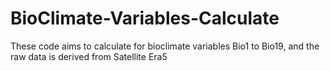 # BioClimate-Variables-Calculate
These code aims to calculate for bioclimate variables Bio1 to Bio19, and the raw data is derived from Satellite Era5 

